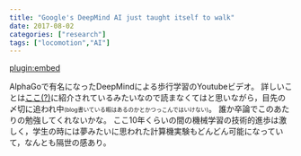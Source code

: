 ```yaml
---
title: "Google's DeepMind AI just taught itself to walk"
date: 2017-08-02
categories: ["research"]
tags: ["locomotion","AI"]
---
```


[plugin:embed](https://www.youtube.com/watch?v=gn4nRCC9TwQ)

AlphaGoで有名になったDeepMindによる歩行学習のYoutubeビデオ。
詳しいことは[ここ(?)](https://deepmind.com/blog/producing-flexible-behaviours-simulated-environments/)に紹介されているみたいなので読まなくてはと思いながら，目先の〆切に追われ中<font size="-2">(blog書いている暇はあるのかとかつっこんではいけない)</font>。
誰か卒論でこのあたりの勉強してくれないかな。
ここ10年くらいの間の機械学習の技術的進歩は激しく，学生の時には夢みたいに思われた計算機実験もどんどん可能になっていて，なんとも隔世の感あり。
